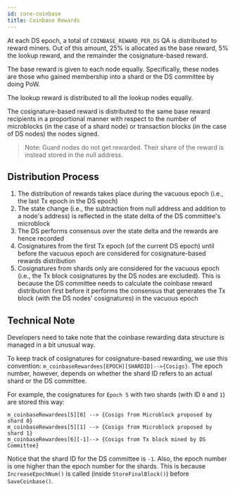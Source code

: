 ```yaml
---
id: core-coinbase
title: Coinbase Rewards
---
```

At each DS epoch, a total of `COINBASE_REWARD_PER_DS` QA is distributed to reward miners. Out of this amount, 25% is allocated as the base reward, 5% the lookup reward, and the remainder the cosignature-based reward.

The base reward is given to each node equally. Specifically, these nodes are those who gained membership into a shard or the DS committee by doing PoW.

The lookup reward is distributed to all the lookup nodes equally.

The cosignature-based reward is distributed to the same base reward recipients in a proportional manner with respect to the number of microblocks (in the case of a shard node) or transaction blocks (in the case of DS nodes) the nodes signed.

> Note: Guard nodes do not get rewarded. Their share of the reward is instead stored in the null address.

## Distribution Process

1. The distribution of rewards takes place during the vacuous epoch (i.e., the last Tx epoch in the DS epoch)
1. The state change (i.e., the subtraction from null address and addition to a node's address) is reflected in the state delta of the DS committee's microblock
1. The DS performs consensus over the state delta and the rewards are hence recorded
1. Cosignatures from the first Tx epoch (of the current DS epoch) until before the vacuous epoch are considered for cosignature-based rewards distribution
1. Cosignatures from shards only are considered for the vacuous epoch (i.e., the Tx block cosignatures by the DS nodes are excluded). This is because the DS committee needs to calculate the coinbase reward distribution first before it performs the consensus that generates the Tx block (with the DS nodes' cosignatures) in the vacuous epoch

## Technical Note

Developers need to take note that the coinbase rewarding data structure is managed in a bit unusual way.

To keep track of cosignatures for cosignature-based rewarding, we use this convention: `m_coinbaseRewardees[EPOCH][SHARDID]-->{Cosigs}`. The epoch number, however, depends on whether the shard ID refers to an actual shard or the DS committee.

For example, the cosignatures for `Epoch 5` with two shards (with ID `0` and `1`) are stored this way:

```
m_coinbaseRewardees[5][0] --> {Cosigs from Microblock proposed by shard 0}
m_coinbaseRewardees[5][1] --> {Cosigs from Microblock proposed by shard 1}
m_coinbaseRewardees[6][-1]--> {Cosigs from Tx block mined by DS Committee}
```

Notice that the shard ID for the DS committee is `-1`. Also, the epoch number is one higher than the epoch number for the shards. This is because `IncreaseEpochNum()` is called (inside `StoreFinalBlock()`) before `SaveCoinbase()`.
